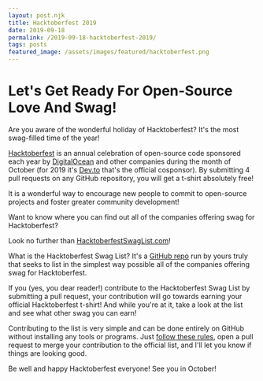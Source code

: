 ```yaml
---
layout: post.njk
title: Hacktoberfest 2019
date: 2019-09-18
permalink: /2019-09-18-hacktoberfest-2019/
tags: posts
featured_image: /assets/images/featured/hacktoberfest.png
---
```


# Let's Get Ready For Open-Source Love And Swag!

Are you aware of the wonderful holiday of Hacktoberfest? It's the most swag-filled time of the year!

[Hacktoberfest](https://hacktoberfest.digitalocean.com/) is an annual celebration of open-source code sponsored each year by [DigitalOcean](https://www.digitalocean.com/) and other companies during the month of October (for 2019 it's [Dev.to](https://dev.to) that's the official cosponsor). By submitting 4 pull requests on any GitHub repository, you will get a t-shirt absolutely free!

It is a wonderful way to encourage new people to commit to open-source projects and foster greater community development!

Want to know where you can find out all of the companies offering swag for Hacktoberfest?

Look no further than [HacktoberfestSwagList.com](https://hacktoberfestswaglist.com/)!

What is the Hacktoberfest Swag List? It's a [GitHub repo](https://github.com/crweiner/hacktoberfest-swag-list) run by yours truly that seeks to list in the simplest way possible all of the companies offering swag for Hacktoberfest.

If you (yes, you dear reader!) contribute to the Hacktoberfest Swag List by submitting a pull request, your contribution will go towards earning your official Hacktoberfest t-shirt! And while you're at it, take a look at the list and see what other swag you can earn!

Contributing to the list is very simple and can be done entirely on GitHub without installing any tools or programs. Just [follow these rules](https://github.com/crweiner/hacktoberfest-swag-list/blob/master/CONTRIBUTING.md), open a pull request to merge your contribution to the official list, and I'll let you know if things are looking good.

Be well and happy Hacktoberfest everyone! See you in October!
